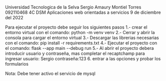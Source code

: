 Universidad Tecnologica de la Selva
Sergio Amaury Montiel Torres 092110468
4C DSM
Aplicaciones web orientadas a servicios
9 de diciembre del 2022

Para ejecutar el proyecto debe seguir los siguientes pasos
1.- crear el entorno virtual con el comando: python -m venv venv
2.- Cerrar y abrir la consola para cargar el entorno virtual
3.- Descargar las librerias necesarias con el comando: pip install -r requirements.txt
4.- Ejecutar el proyecto con el comando: flask --app main --debug run
5.- Al abrir el proyecto debera introducir usuario y contraseña, mas completar el recaptchamp para ingresar
usuario: Sergio  contraseña:123
6. entrar a las opciones y probar los formularios

Nota: Debe tener activo el servicio de mysql
